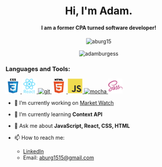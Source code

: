 <h1 align="center">Hi, I'm Adam.</h1>
<h4 align="center">I am a former CPA turned software developer!</h4>

<p align="center"><img align="center" src="https://github-readme-stats.vercel.app/api?username=aburg15&show_icons=true&locale=en&theme=radical" alt="aburg15" /></p>

<p align="center"><img align="center" src="https://github-readme-stats.vercel.app/api/top-langs?username=aburg15&show_icons=true&locale=en&layout=compact" alt="adamburgess" /></p>


<h3 align="left">Languages and Tools:</h3>
<p align="left"> <a href="https://www.w3schools.com/css/" target="_blank"> <img src="https://raw.githubusercontent.com/devicons/devicon/master/icons/css3/css3-original-wordmark.svg" alt="css3" width="40" height="40"/> <a href="https://www.w3schools.com/react/" target="_blank"> <img src="https://raw.githubusercontent.com/devicons/devicon/master/icons/react/react-original-wordmark.svg" alt="react" width="40" height="40"/> </a><a href="https://git-scm.com/" target="_blank"> <img src="https://www.vectorlogo.zone/logos/git-scm/git-scm-icon.svg" alt="git" width="40" height="40"/> </a> <a href="https://www.w3.org/html/" target="_blank"> <img src="https://raw.githubusercontent.com/devicons/devicon/master/icons/html5/html5-original-wordmark.svg" alt="html5" width="40" height="40"/> </a> <a href="https://developer.mozilla.org/en-US/docs/Web/JavaScript" target="_blank"> <img src="https://raw.githubusercontent.com/devicons/devicon/master/icons/javascript/javascript-original.svg" alt="javascript" width="40" height="40"/> </a> <a href="https://mochajs.org" target="_blank"> <img src="https://www.vectorlogo.zone/logos/mochajs/mochajs-icon.svg" alt="mocha" width="40" height="40"/> </a><a href="https://sass-lang.com" target="_blank"> <img src="https://raw.githubusercontent.com/devicons/devicon/master/icons/sass/sass-original.svg" alt="sass" width="40" height="40"/> </a></p>

- 🔭  I’m currently working on [Market Watch](https://github.com/aburg15/market-watch) 

- 🌱  I’m currently learning **Context API**

- 💬  Ask me about **JavaScript, React, CSS, HTML**

- 📫  How to reach me: 
   - [LinkedIn](https://www.linkedin.com/in/burgess-adam/)
   - Email: aburg1515@gmail.com
